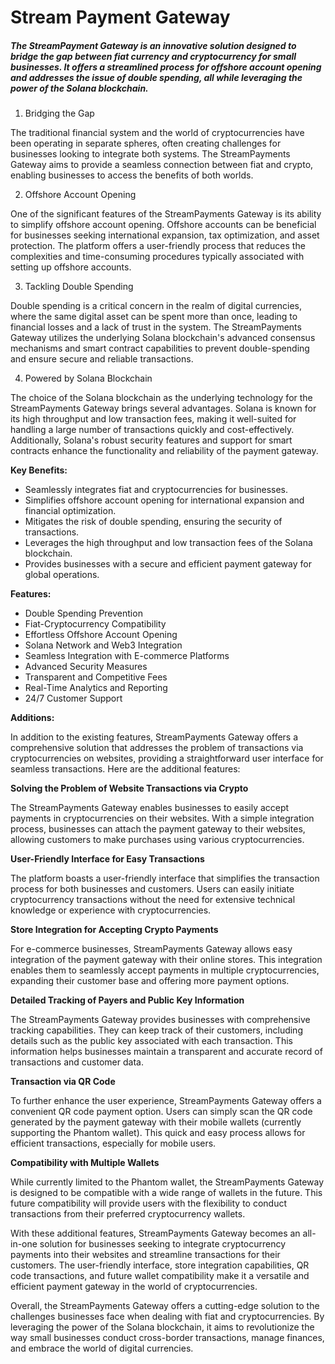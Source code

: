 # Stream Payment Gateway

##### The StreamPayment Gateway is an innovative solution designed to bridge the gap between fiat currency and cryptocurrency for small businesses. It offers a streamlined process for offshore account opening and addresses the issue of double spending, all while leveraging the power of the Solana blockchain.


1. Bridging the Gap

The traditional financial system and the world of cryptocurrencies have been operating in separate spheres, often creating challenges for businesses looking to integrate both systems. The StreamPayments Gateway aims to provide a seamless connection between fiat and crypto, enabling businesses to access the benefits of both worlds.

2. Offshore Account Opening

One of the significant features of the StreamPayments Gateway is its ability to simplify offshore account opening. Offshore accounts can be beneficial for businesses seeking international expansion, tax optimization, and asset protection. The platform offers a user-friendly process that reduces the complexities and time-consuming procedures typically associated with setting up offshore accounts.

3. Tackling Double Spending

Double spending is a critical concern in the realm of digital currencies, where the same digital asset can be spent more than once, leading to financial losses and a lack of trust in the system. The StreamPayments Gateway utilizes the underlying Solana blockchain's advanced consensus mechanisms and smart contract capabilities to prevent double-spending and ensure secure and reliable transactions.

4. Powered by Solana Blockchain

The choice of the Solana blockchain as the underlying technology for the StreamPayments Gateway brings several advantages. Solana is known for its high throughput and low transaction fees, making it well-suited for handling a large number of transactions quickly and cost-effectively. Additionally, Solana's robust security features and support for smart contracts enhance the functionality and reliability of the payment gateway.

**Key Benefits:**

- Seamlessly integrates fiat and cryptocurrencies for businesses.
- Simplifies offshore account opening for international expansion and financial optimization.
- Mitigates the risk of double spending, ensuring the security of transactions.
- Leverages the high throughput and low transaction fees of the Solana blockchain.
- Provides businesses with a secure and efficient payment gateway for global operations.

  
**Features:**

- Double Spending Prevention
- Fiat-Cryptocurrency Compatibility
- Effortless Offshore Account Opening
- Solana Network and Web3 Integration
- Seamless Integration with E-commerce Platforms
- Advanced Security Measures
- Transparent and Competitive Fees
- Real-Time Analytics and Reporting
- 24/7 Customer Support

**Additions:**

In addition to the existing features, StreamPayments Gateway offers a comprehensive solution that addresses the problem of transactions via cryptocurrencies on websites, providing a straightforward user interface for seamless transactions. Here are the additional features:

**Solving the Problem of Website Transactions via Crypto**

The StreamPayments Gateway enables businesses to easily accept payments in cryptocurrencies on their websites. With a simple integration process, businesses can attach the payment gateway to their websites, allowing customers to make purchases using various cryptocurrencies.

**User-Friendly Interface for Easy Transactions**

The platform boasts a user-friendly interface that simplifies the transaction process for both businesses and customers. Users can easily initiate cryptocurrency transactions without the need for extensive technical knowledge or experience with cryptocurrencies.

**Store Integration for Accepting Crypto Payments**

For e-commerce businesses, StreamPayments Gateway allows easy integration of the payment gateway with their online stores. This integration enables them to seamlessly accept payments in multiple cryptocurrencies, expanding their customer base and offering more payment options.

**Detailed Tracking of Payers and Public Key Information**

The StreamPayments Gateway provides businesses with comprehensive tracking capabilities. They can keep track of their customers, including details such as the public key associated with each transaction. This information helps businesses maintain a transparent and accurate record of transactions and customer data.

**Transaction via QR Code**

To further enhance the user experience, StreamPayments Gateway offers a convenient QR code payment option. Users can simply scan the QR code generated by the payment gateway with their mobile wallets (currently supporting the Phantom wallet). This quick and easy process allows for efficient transactions, especially for mobile users.

**Compatibility with Multiple Wallets**

While currently limited to the Phantom wallet, the StreamPayments Gateway is designed to be compatible with a wide range of wallets in the future. This future compatibility will provide users with the flexibility to conduct transactions from their preferred cryptocurrency wallets.

With these additional features, StreamPayments Gateway becomes an all-in-one solution for businesses seeking to integrate cryptocurrency payments into their websites and streamline transactions for their customers. The user-friendly interface, store integration capabilities, QR code transactions, and future wallet compatibility make it a versatile and efficient payment gateway in the world of cryptocurrencies.

Overall, the StreamPayments Gateway offers a cutting-edge solution to the challenges businesses face when dealing with fiat and cryptocurrencies. By leveraging the power of the Solana blockchain, it aims to revolutionize the way small businesses conduct cross-border transactions, manage finances, and embrace the world of digital currencies.
